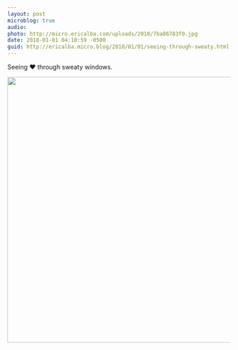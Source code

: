 ```yaml
---
layout: post
microblog: true
audio: 
photo: http://micro.ericalba.com/uploads/2018/7ba86783f0.jpg
date: 2018-01-01 04:10:59 -0500
guid: http://ericalba.micro.blog/2018/01/01/seeing-through-sweaty.html
---
```

Seeing ❤️ through sweaty windows.

<img src="http://micro.ericalba.com/uploads/2018/7ba86783f0.jpg" width="600" height="600" />
